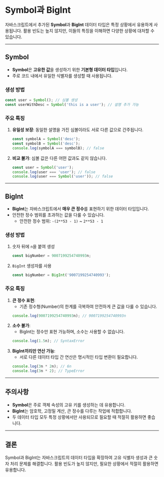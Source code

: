 # Symbol과 BigInt

자바스크립트에서 추가된 **Symbol**과 **BigInt** 데이터 타입은 특정 상황에서 유용하게 사용됩니다. 활용 빈도는 높지 않지만, 이들의 특징을 이해하면 다양한 상황에 대처할 수 있습니다.

---

## Symbol

- **Symbol**은 **고유한 값**을 생성하기 위한 **기본형 데이터 타입**입니다.
- 주로 코드 내에서 유일한 식별자를 생성할 때 사용됩니다.

### 생성 방법

```javascript
const user = Symbol(); // 심볼 생성
const userWithDesc = Symbol('this is a user'); // 설명 추가 가능
```

### 주요 특징

1. **유일성 보장**: 동일한 설명을 가진 심볼이라도 서로 다른 값으로 간주됩니다.
   ```javascript
   const symbolA = Symbol('desc');
   const symbolB = Symbol('desc');
   console.log(symbolA === symbolB); // false
   ```
2. **비교 불가**: 심볼 값은 다른 어떤 값과도 같지 않습니다.
   ```javascript
   const user = Symbol('user');
   console.log(user === 'user'); // false
   console.log(user === Symbol('user')); // false
   ```

---

## BigInt

- **BigInt**는 자바스크립트에서 **매우 큰 정수**를 표현하기 위한 데이터 타입입니다.
- 안전한 정수 범위를 초과하는 값을 다룰 수 있습니다.
  - 안전한 정수 범위: `-(2**53 - 1)` ~ `2**53 - 1`

### 생성 방법

1. 숫자 뒤에 `n`을 붙여 생성
   ```javascript
   const bigNumber = 9007199254740993n;
   ```
2. `BigInt` 생성자를 사용
   ```javascript
   const bigNumber = BigInt('9007199254740993');
   ```

### 주요 특징

1. **큰 정수 표현**:
   - 기존 정수형(Number)의 한계를 극복하여 안전하게 큰 값을 다룰 수 있습니다.
   ```javascript
   console.log(9007199254740993n); // 9007199254740993n
   ```
2. **소수 불가**:
   - BigInt는 정수만 표현 가능하며, 소수는 사용할 수 없습니다.
   ```javascript
   console.log(1.5n); // SyntaxError
   ```
3. **BigInt끼리만 연산 가능**:
   - 서로 다른 데이터 타입 간 연산은 명시적인 타입 변환이 필요합니다.
   ```javascript
   console.log(3n * 2n); // 6n
   console.log(3n * 2); // TypeError
   ```

---

## 주의사항

- **Symbol**은 주로 객체 속성의 고유 키를 생성하는 데 유용합니다.
- **BigInt**는 암호학, 고정밀 계산, 큰 정수를 다루는 작업에 적합합니다.
- 두 데이터 타입 모두 특정 상황에서만 사용되므로 필요할 때 적절히 활용하면 좋습니다.

---

## 결론

Symbol과 BigInt는 자바스크립트의 데이터 타입을 확장하여 고유 식별자 생성과 큰 숫자 처리 문제를 해결합니다. 활용 빈도가 높지 않지만, 필요한 상황에서 적절히 활용하면 유용합니다.

